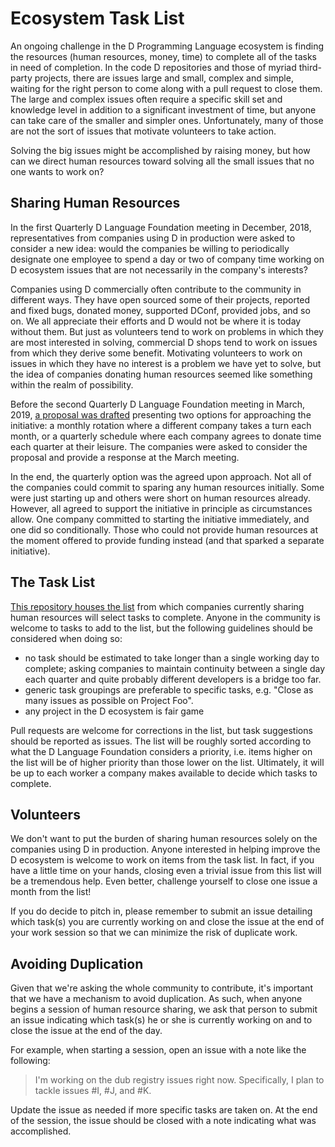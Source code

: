 # Ecosystem Task List
An ongoing challenge in the D Programming Language ecosystem is finding the resources (human resources, money, time) to complete all of the tasks in need of completion. In the code D repositories and those of myriad third-party projects, there are issues large and small, complex and simple, waiting for the right person to come along with a pull request to close them. The large and complex issues often require a specific skill set and knowledge level in addition to a significant investment of time, but anyone can take care of the smaller and simpler ones. Unfortunately, many of those are not the sort of issues that motivate volunteers to take action.

Solving the big issues might be accomplished by raising money, but how can we direct human resources toward solving all the small issues that no one wants to work on?

## Sharing Human Resources
In the first Quarterly D Language Foundation meeting in December, 2018, representatives from companies using D in production were asked to consider a new idea: would the companies be willing to periodically designate one employee to spend a day or two of company time working on D ecosystem issues that are not necessarily in the company's interests?

Companies using D commercially often contribute to the community in different ways. They have open sourced some of their projects, reported and fixed bugs, donated money, supported DConf, provided jobs, and so on. We all appreciate their efforts and D would not be where it is today without them. But just as volunteers tend to work on problems in which they are most interested in solving, commercial D shops tend to work on issues from which they derive some benefit. Motivating volunteers to work on issues in which they have no interest is a problem we have yet to solve, but the idea of companies donating human resources seemed like something within the realm of possibility.

Before the second Quarterly D Language Foundation meeting in March, 2019, [a proposal was drafted](https://gist.github.com/mdparker/7e2894bef3e44daa1d1fac934a2c1aad) presenting two options for approaching the initiative: a monthly rotation where a different company takes a turn each month, or a quarterly schedule where each company agrees to donate time each quarter at their leisure. The companies were asked to consider the proposal and provide a response at the March meeting.

In the end, the quarterly option was the agreed upon approach. Not all of the companies could commit to sparing any human resources initially. Some were just starting up and others were short on human resources already. However, all agreed to support the initiative in principle as circumstances allow. One company committed to starting the initiative immediately, and one did so conditionally. Those who could not provide human resources at the moment offered to provide funding instead (and that sparked a separate initiative).

## The Task List
[This repository houses the list](./ecotasks.md) from which companies currently sharing human resources will select tasks to complete. Anyone in the community is welcome to tasks to add to the list, but the following guidelines should be considered when doing so:

* no task should be estimated to take longer than a single working day to complete; asking companies to maintain continuity between a single day each quarter and quite probably different developers is a bridge too far.
* generic task groupings are preferable to specific tasks, e.g. "Close as many issues as possible on Project Foo".
* any project in the D ecosystem is fair game

Pull requests are welcome for corrections in the list, but task suggestions should be reported as issues. The list will be roughly sorted according to what the D Language Foundation considers a priority, i.e. items higher on the list will be of higher priority than those lower on the list. Ultimately, it will be up to each worker a company makes available to decide which tasks to complete.

## Volunteers
We don't want to put the burden of sharing human resources solely on the companies using D in production. Anyone interested in helping improve the D ecosystem is welcome to work on items from the task list. In fact, if you have a little time on your hands, closing even a trivial issue from this list will be a tremendous help. Even better, challenge yourself to close one issue a month from the list!

If you do decide to pitch in, please remember to submit an issue detailing which task(s) you are currently working on and close the issue at the end of your work session so that we can minimize the risk of duplicate work.

## Avoiding Duplication
Given that we're asking the whole community to contribute, it's important that we have a mechanism to avoid duplication. As such,
when anyone begins a session of human resource sharing, we ask that person to submit an issue indicating which task(s) he or she is currently working on and to close the issue at the end of the day.

For example, when starting a session, open an issue with a note like the following:

> I'm working on the dub registry issues right now. Specifically, I plan to tackle issues #I, #J, and #K.

Update the issue as needed if more specific tasks are taken on. At the end of the session, the issue should be closed with a note indicating what was accomplished.

